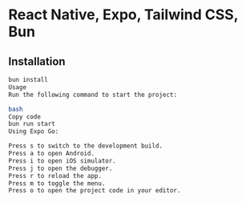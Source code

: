 # React Native, Expo, Tailwind CSS, Bun

## Installation
```bash
bun install
Usage
Run the following command to start the project:

bash
Copy code
bun run start
Using Expo Go:

Press s to switch to the development build.
Press a to open Android.
Press i to open iOS simulator.
Press j to open the debugger.
Press r to reload the app.
Press m to toggle the menu.
Press o to open the project code in your editor.
